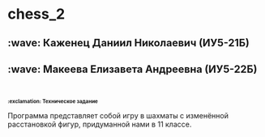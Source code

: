 # chess_2
<h1 style="font-size: 20;"> :wave: Каженец Даниил Николаевич (ИУ5-21Б) </h1> 
<h1 style="font-size: 20;"> :wave: Макеева Елизавета Андреевна (ИУ5-22Б) </h1> 
<br>
<h1 style="font-size: 10;"> :exclamation: Техническое задание </h1> 

Программа представляет собой игру в шахматы с изменённой расстановкой фигур, придуманной нами в 11 классе. 
